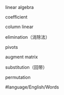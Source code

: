 linear algebra

coefficient

column linear

elimination（消除法）

pivots

augment matrix

substitution（回带）

permutation

#language/English/Words

